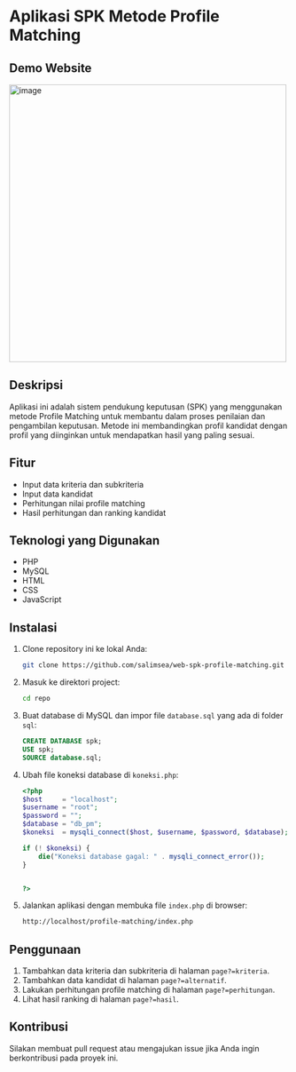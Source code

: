 # Aplikasi SPK Metode Profile Matching

## Demo Website
<img width="500" alt="image" src="https://github.com/salimsea/web-spk-profile-matching/assets/49223890/132f77bc-f14c-43fc-bd5a-e588b342a52c">

## Deskripsi
Aplikasi ini adalah sistem pendukung keputusan (SPK) yang menggunakan metode Profile Matching untuk membantu dalam proses penilaian dan pengambilan keputusan. Metode ini membandingkan profil kandidat dengan profil yang diinginkan untuk mendapatkan hasil yang paling sesuai.

## Fitur
- Input data kriteria dan subkriteria
- Input data kandidat
- Perhitungan nilai profile matching
- Hasil perhitungan dan ranking kandidat

## Teknologi yang Digunakan
- PHP
- MySQL
- HTML
- CSS
- JavaScript

## Instalasi
1. Clone repository ini ke lokal Anda:
    ```bash
    git clone https://github.com/salimsea/web-spk-profile-matching.git
    ```

2. Masuk ke direktori project:
    ```bash
    cd repo
    ```

3. Buat database di MySQL dan impor file `database.sql` yang ada di folder `sql`:
    ```sql
    CREATE DATABASE spk;
    USE spk;
    SOURCE database.sql;
    ```

4. Ubah file koneksi database di `koneksi.php`:
    ```php
    <?php
    $host     = "localhost";
    $username = "root";
    $password = "";
    $database = "db_pm";
    $koneksi  = mysqli_connect($host, $username, $password, $database);

    if (! $koneksi) {
        die("Koneksi database gagal: " . mysqli_connect_error());
    } 

   
    ?>

    ```

5. Jalankan aplikasi dengan membuka file `index.php` di browser:
    ```bash
    http://localhost/profile-matching/index.php
    ```

## Penggunaan
1. Tambahkan data kriteria dan subkriteria di halaman `page?=kriteria`.
2. Tambahkan data kandidat di halaman `page?=alternatif`.
3. Lakukan perhitungan profile matching di halaman `page?=perhitungan`.
4. Lihat hasil ranking di halaman `page?=hasil`.

## Kontribusi
Silakan membuat pull request atau mengajukan issue jika Anda ingin berkontribusi pada proyek ini.


